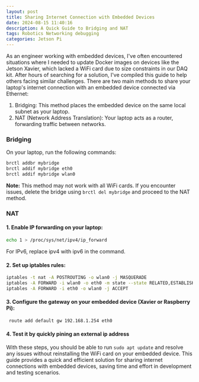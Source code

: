 ```yaml
---
layout: post
title: Sharing Internet Connection with Embedded Devices
date: 2024-08-15 11:40:16
description: A Quick Guide to Bridging and NAT
tags: Robotics Networking debugging
categories: Jetson Pi
---
```


As an engineer working with embedded devices, I've often encountered situations where I needed to update Docker images on devices like the Jetson Xavier, which lacked a WiFi card due to size constraints in our DAQ kit. After hours of searching for a solution, I've compiled this guide to help others facing similar challenges.
There are two main methods to share your laptop's internet connection with an embedded device connected via Ethernet:

1. Bridging: This method places the embedded device on the same local subnet as your laptop.
2. NAT (Network Address Translation): Your laptop acts as a router, forwarding traffic between networks.

### Bridging

On your laptop, run the following commands:
```bash
brctl addbr mybridge
brctl addif mybridge eth0
brctl addif mybridge wlan0
```

**Note:** This method may not work with all WiFi cards. If you encounter issues, delete the bridge using ```brctl del mybridge``` and proceed to the NAT method.

### NAT

#### 1. Enable IP forwarding on your laptop:
``` bash
echo 1 > /proc/sys/net/ipv4/ip_forward
```
For IPv6, replace ipv4 with ipv6 in the command.
#### 2. Set up iptables rules: 
```bash
iptables -t nat -A POSTROUTING -o wlan0 -j MASQUERADE
iptables -A FORWARD -i wlan0 -o eth0 -m state --state RELATED,ESTABLISHED -j ACCEPT
iptables -A FORWARD -i eth0 -o wlan0 -j ACCEPT
```
#### 3. Configure the gateway on your embedded device (Xavier or Raspberry Pi):
```bash
 route add default gw 192.168.1.254 eth0
```
#### 4. Test it by quickly pining an external ip address
With these steps, you should be able to run ```sudo apt update``` and resolve any issues without reinstalling the WiFi card on your embedded device.
This guide provides a quick and efficient solution for sharing internet connections with embedded devices, saving time and effort in development and testing scenarios.